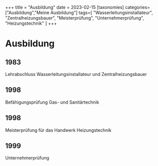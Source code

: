+++
title = "Ausbildung"
date = 2023-02-15
[taxonomies]
categories=["Ausbildung","Meine Ausbildung"]
tags=[
    "Wasserleitungsinstallateur",
    "Zentralheizungsbauer",
    "Meisterprüfung",
    "Unternehmerprüfung",
    "Heizungstechnik"
]
+++

# Ausbildung

## 1983

Lehrabschluss Wasserleitungsinstallateur und Zentralheizungsbauer

## 1998

Befähigungsprüfung Gas- und Sanitärtechnik

## 1998

Meisterprüfung für das Handwerk Heizungstechnik

## 1999

Unternehmerprüfung

